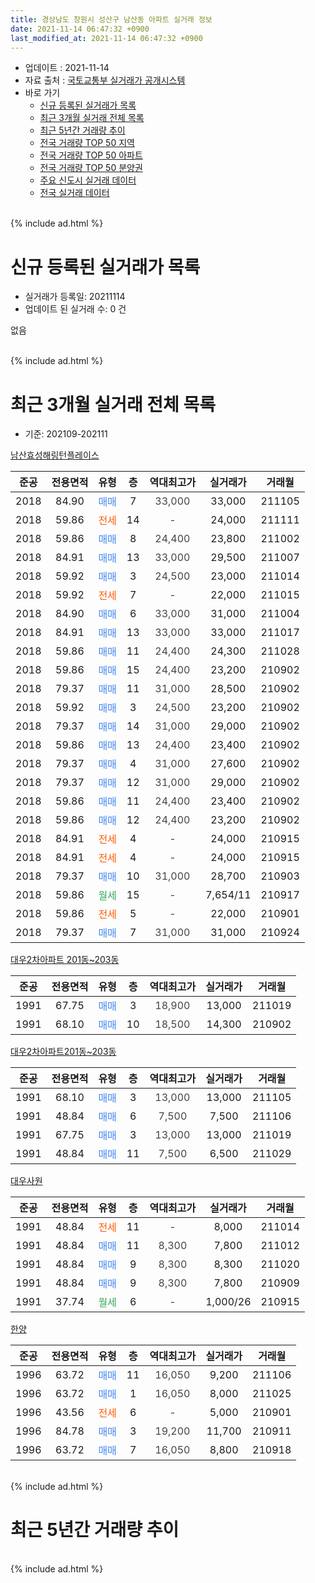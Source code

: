 ```yaml
---
title: 경상남도 창원시 성산구 남산동 아파트 실거래 정보
date: 2021-11-14 06:47:32 +0900
last_modified_at: 2021-11-14 06:47:32 +0900
---
```


* 업데이트 : 2021-11-14
* 자료 출처 : [국토교통부 실거래가 공개시스템](http://rt.molit.go.kr)
* 바로 가기
    * [신규 등록된 실거래가 목록](#신규-등록된-실거래가-목록)
    * [최근 3개월 실거래 전체 목록](#최근-3개월-실거래-전체-목록)
    * [최근 5년간 거래량 추이](#최근-5년간-거래량-추이)
    * [전국 거래량 TOP 50 지역](https://inasie.github.io/apt-trade-info/최근-3개월-전국에서-가장-거래가-많이-발생한-지역)
    * [전국 거래량 TOP 50 아파트](https://inasie.github.io/apt-trade-info/최근-3개월-전국에서-가장-거래가-많이-발생한-아파트)
    * [전국 거래량 TOP 50 분양권](https://inasie.github.io/apt-trade-info/최근-3개월-전국에서-가장-거래가-많이-발생한-분양권)
    * [주요 신도시 실거래 데이터](https://inasie.github.io/apt-trade-info/주요-신도시)
    * [전국 실거래 데이터](https://inasie.github.io/apt-trade-info/전국)
<br>
{% include ad.html %}
<br>

# 신규 등록된 실거래가 목록
* 실거래가 등록일: 20211114
* 업데이트 된 실거래 수: 0 건

없음

<br>
{% include ad.html %}
<br>

# 최근 3개월 실거래 전체 목록
* 기준: 202109-202111


[남산효성해링턴플레이스](https://search.naver.com/search.naver?query=%EA%B2%BD%EC%83%81%EB%82%A8%EB%8F%84+%EC%B0%BD%EC%9B%90%EC%8B%9C+%EC%84%B1%EC%82%B0%EA%B5%AC+%EB%82%A8%EC%82%B0%EB%8F%99+%EB%82%A8%EC%82%B0%ED%9A%A8%EC%84%B1%ED%95%B4%EB%A7%81%ED%84%B4%ED%94%8C%EB%A0%88%EC%9D%B4%EC%8A%A4)

|준공|전용면적|유형|층|역대최고가|실거래가|거래월|
|:---:|:---:|:---:|:---:|:---:|:---:|:---:|
|2018|84.90|<span style="color:#4285f3">매매</span>|7|<span style="color:#444444">33,000</span>|33,000|211105|
|2018|59.86|<span style="color:#ff5a00">전세</span>|14|<span style="color:#444444">-</span>|24,000|211111|
|2018|59.86|<span style="color:#4285f3">매매</span>|8|<span style="color:#444444">24,400</span>|23,800|211002|
|2018|84.91|<span style="color:#4285f3">매매</span>|13|<span style="color:#444444">33,000</span>|29,500|211007|
|2018|59.92|<span style="color:#4285f3">매매</span>|3|<span style="color:#444444">24,500</span>|23,000|211014|
|2018|59.92|<span style="color:#ff5a00">전세</span>|7|<span style="color:#444444">-</span>|22,000|211015|
|2018|84.90|<span style="color:#4285f3">매매</span>|6|<span style="color:#444444">33,000</span>|31,000|211004|
|2018|84.91|<span style="color:#4285f3">매매</span>|13|<span style="color:#444444">33,000</span>|33,000|211017|
|2018|59.86|<span style="color:#4285f3">매매</span>|11|<span style="color:#444444">24,400</span>|24,300|211028|
|2018|59.86|<span style="color:#4285f3">매매</span>|15|<span style="color:#444444">24,400</span>|23,200|210902|
|2018|79.37|<span style="color:#4285f3">매매</span>|11|<span style="color:#444444">31,000</span>|28,500|210902|
|2018|59.92|<span style="color:#4285f3">매매</span>|3|<span style="color:#444444">24,500</span>|23,200|210902|
|2018|79.37|<span style="color:#4285f3">매매</span>|14|<span style="color:#444444">31,000</span>|29,000|210902|
|2018|59.86|<span style="color:#4285f3">매매</span>|13|<span style="color:#444444">24,400</span>|23,400|210902|
|2018|79.37|<span style="color:#4285f3">매매</span>|4|<span style="color:#444444">31,000</span>|27,600|210902|
|2018|79.37|<span style="color:#4285f3">매매</span>|12|<span style="color:#444444">31,000</span>|29,000|210902|
|2018|59.86|<span style="color:#4285f3">매매</span>|11|<span style="color:#444444">24,400</span>|23,400|210902|
|2018|59.86|<span style="color:#4285f3">매매</span>|12|<span style="color:#444444">24,400</span>|23,200|210902|
|2018|84.91|<span style="color:#ff5a00">전세</span>|4|<span style="color:#444444">-</span>|24,000|210915|
|2018|84.91|<span style="color:#ff5a00">전세</span>|4|<span style="color:#444444">-</span>|24,000|210915|
|2018|79.37|<span style="color:#4285f3">매매</span>|10|<span style="color:#444444">31,000</span>|28,700|210903|
|2018|59.86|<span style="color:#34a853">월세</span>|15|<span style="color:#444444">-</span>|7,654/11|210917|
|2018|59.86|<span style="color:#ff5a00">전세</span>|5|<span style="color:#444444">-</span>|22,000|210901|
|2018|79.37|<span style="color:#4285f3">매매</span>|7|<span style="color:#444444">31,000</span>|31,000|210924|

[대우2차아파트 201동~203동](https://search.naver.com/search.naver?query=%EA%B2%BD%EC%83%81%EB%82%A8%EB%8F%84+%EC%B0%BD%EC%9B%90%EC%8B%9C+%EC%84%B1%EC%82%B0%EA%B5%AC+%EB%82%A8%EC%82%B0%EB%8F%99+%EB%8C%80%EC%9A%B02%EC%B0%A8%EC%95%84%ED%8C%8C%ED%8A%B8+201%EB%8F%99%7E203%EB%8F%99)

|준공|전용면적|유형|층|역대최고가|실거래가|거래월|
|:---:|:---:|:---:|:---:|:---:|:---:|:---:|
|1991|67.75|<span style="color:#4285f3">매매</span>|3|<span style="color:#444444">18,900</span>|13,000|211019|
|1991|68.10|<span style="color:#4285f3">매매</span>|10|<span style="color:#444444">18,500</span>|14,300|210902|

[대우2차아파트201동~203동](https://search.naver.com/search.naver?query=%EA%B2%BD%EC%83%81%EB%82%A8%EB%8F%84+%EC%B0%BD%EC%9B%90%EC%8B%9C+%EC%84%B1%EC%82%B0%EA%B5%AC+%EB%82%A8%EC%82%B0%EB%8F%99+%EB%8C%80%EC%9A%B02%EC%B0%A8%EC%95%84%ED%8C%8C%ED%8A%B8201%EB%8F%99%7E203%EB%8F%99)

|준공|전용면적|유형|층|역대최고가|실거래가|거래월|
|:---:|:---:|:---:|:---:|:---:|:---:|:---:|
|1991|68.10|<span style="color:#4285f3">매매</span>|3|<span style="color:#444444">13,000</span>|13,000|211105|
|1991|48.84|<span style="color:#4285f3">매매</span>|6|<span style="color:#444444">7,500</span>|7,500|211106|
|1991|67.75|<span style="color:#4285f3">매매</span>|3|<span style="color:#444444">13,000</span>|13,000|211019|
|1991|48.84|<span style="color:#4285f3">매매</span>|11|<span style="color:#444444">7,500</span>|6,500|211029|

[대우사원](https://search.naver.com/search.naver?query=%EA%B2%BD%EC%83%81%EB%82%A8%EB%8F%84+%EC%B0%BD%EC%9B%90%EC%8B%9C+%EC%84%B1%EC%82%B0%EA%B5%AC+%EB%82%A8%EC%82%B0%EB%8F%99+%EB%8C%80%EC%9A%B0%EC%82%AC%EC%9B%90)

|준공|전용면적|유형|층|역대최고가|실거래가|거래월|
|:---:|:---:|:---:|:---:|:---:|:---:|:---:|
|1991|48.84|<span style="color:#ff5a00">전세</span>|11|<span style="color:#444444">-</span>|8,000|211014|
|1991|48.84|<span style="color:#4285f3">매매</span>|11|<span style="color:#444444">8,300</span>|7,800|211012|
|1991|48.84|<span style="color:#4285f3">매매</span>|9|<span style="color:#444444">8,300</span>|8,300|211020|
|1991|48.84|<span style="color:#4285f3">매매</span>|9|<span style="color:#444444">8,300</span>|7,800|210909|
|1991|37.74|<span style="color:#34a853">월세</span>|6|<span style="color:#444444">-</span>|1,000/26|210915|

[한양](https://search.naver.com/search.naver?query=%EA%B2%BD%EC%83%81%EB%82%A8%EB%8F%84+%EC%B0%BD%EC%9B%90%EC%8B%9C+%EC%84%B1%EC%82%B0%EA%B5%AC+%EB%82%A8%EC%82%B0%EB%8F%99+%ED%95%9C%EC%96%91)

|준공|전용면적|유형|층|역대최고가|실거래가|거래월|
|:---:|:---:|:---:|:---:|:---:|:---:|:---:|
|1996|63.72|<span style="color:#4285f3">매매</span>|11|<span style="color:#444444">16,050</span>|9,200|211106|
|1996|63.72|<span style="color:#4285f3">매매</span>|1|<span style="color:#444444">16,050</span>|8,000|211025|
|1996|43.56|<span style="color:#ff5a00">전세</span>|6|<span style="color:#444444">-</span>|5,000|210901|
|1996|84.78|<span style="color:#4285f3">매매</span>|3|<span style="color:#444444">19,200</span>|11,700|210911|
|1996|63.72|<span style="color:#4285f3">매매</span>|7|<span style="color:#444444">16,050</span>|8,800|210918|


<br>
{% include ad.html %}
<br>

# 최근 5년간 거래량 추이


<div style="width:100%;">
    <canvas id="deal_progress" height="200"></canvas>
</div>

<script>
new Chart(document.getElementById("deal_progress"), {
    type: 'line',
    data: {
        labels: ['201611','201612','201701','201702','201703','201704','201705','201706','201707','201708','201709','201710','201711','201712','201801','201802','201803','201804','201805','201806','201807','201808','201809','201810','201811','201812','201901','201902','201903','201904','201905','201906','201907','201908','201909','201910','201911','201912','202001','202002','202003','202004','202005','202006','202007','202008','202009','202010','202011','202012','202101','202102','202103','202104','202105','202106','202107','202108','202109','202110','202111'],
        datasets: [{
            label: '매매',
            pointRadius: 1,
            data: [5, 2, 2, 2, 6, 2, 4, 1, 3, 1, 1, 0, 0, 2, 1, 1, 0, 0, 4, 6, 6, 6, 4, 6, 1, 5, 2, 1, 2, 6, 3, 0, 2, 4, 0, 7, 25, 6, 5, 7, 6, 8, 4, 11, 10, 3, 13, 4, 14, 5, 7, 7, 13, 12, 13, 11, 5, 6, 15, 12, 4],
            borderColor: "rgba(255, 201, 14, 1)",
            backgroundColor: "rgba(255, 201, 14, 0.5)",
            fill: false,
            lineTension: 0
        },{
            label: '전월세',
            pointRadius: 1,
            data: [2, 3, 0, 2, 3, 1, 2, 1, 0, 0, 1, 1, 0, 2, 0, 3, 5, 6, 19, 37, 45, 39, 10, 10, 1, 3, 3, 5, 6, 4, 6, 4, 3, 2, 5, 2, 4, 17, 4, 3, 8, 11, 14, 18, 15, 15, 8, 4, 5, 1, 0, 5, 6, 0, 12, 4, 7, 4, 6, 2, 1],
            borderColor: "rgba(0, 141, 185, 1)",
            backgroundColor: "rgba(0, 141, 185, 0.5)",
            fill: false,
            lineTension: 0
        }
        ]
    },
    options: {
        responsive: true,
        title: {
            display: false
        },
        tooltips: {
            mode: 'index',
            intersect: false
        },
        hover: {
            mode: 'nearest',
            intersect: true
        },
        scales: {
            xAxes: [{
                display: true,
                scaleLabel: {
                    display: true,
                    labelString: '년/월'
                }
            }],
            yAxes: [{
                display: true,
                ticks: {
                    suggestedMin: 0,
                },
                scaleLabel: {
                    display: true,
                    labelString: '실거래 수'
                }
            }]
        }
    }
});

</script>


<br>
{% include ad.html %}
<br>

